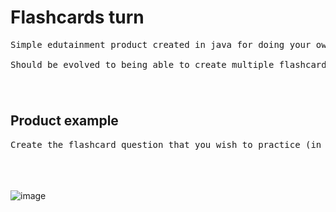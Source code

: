 
# Flashcards turn
<pre>
Simple edutainment product created in java for doing your own flashcards. 

Should be evolved to being able to create multiple flashcards.
ㅤ⠀
ㅤ⠀
</pre>

## Product example
<pre>
Create the flashcard question that you wish to practice (in any given subject), add then the answer. 
ㅤ⠀
</pre>
$~$

![image](https://user-images.githubusercontent.com/93657779/186868767-918b0744-2f9a-476f-a32a-d07dbd49b51d.png)

